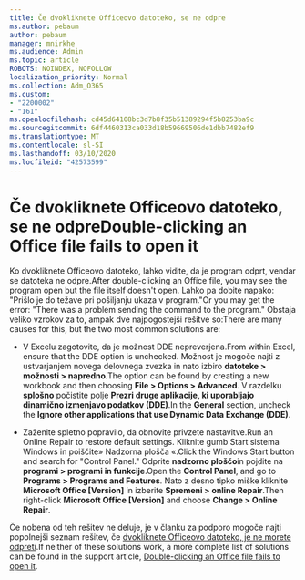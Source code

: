 ```yaml
---
title: Če dvokliknete Officeovo datoteko, se ne odpre
ms.author: pebaum
author: pebaum
manager: mnirkhe
ms.audience: Admin
ms.topic: article
ROBOTS: NOINDEX, NOFOLLOW
localization_priority: Normal
ms.collection: Adm_O365
ms.custom:
- "2200002"
- "161"
ms.openlocfilehash: cd45d64108bc3d7b8f35b51389294f5b8253ba9c
ms.sourcegitcommit: 6df4460313ca033d18b59669506de1dbb7482ef9
ms.translationtype: MT
ms.contentlocale: sl-SI
ms.lasthandoff: 03/10/2020
ms.locfileid: "42573599"
---
```

# <a name="double-clicking-an-office-file-fails-to-open-it"></a><span data-ttu-id="d5093-102">Če dvokliknete Officeovo datoteko, se ne odpre</span><span class="sxs-lookup"><span data-stu-id="d5093-102">Double-clicking an Office file fails to open it</span></span>

<span data-ttu-id="d5093-103">Ko dvokliknete Officeovo datoteko, lahko vidite, da je program odprt, vendar se datoteka ne odpre.</span><span class="sxs-lookup"><span data-stu-id="d5093-103">After double-clicking an Office file, you may see the program open but the file itself doesn't open.</span></span> <span data-ttu-id="d5093-104">Lahko pa dobite napako: "Prišlo je do težave pri pošiljanju ukaza v program."</span><span class="sxs-lookup"><span data-stu-id="d5093-104">Or you may get the error: "There was a problem sending the command to the program."</span></span> <span data-ttu-id="d5093-105">Obstaja veliko vzrokov za to, ampak dve najpogostejši rešitve so:</span><span class="sxs-lookup"><span data-stu-id="d5093-105">There are many causes for this, but the two most common solutions are:</span></span>

- <span data-ttu-id="d5093-106">V Excelu zagotovite, da je možnost DDE nepreverjena.</span><span class="sxs-lookup"><span data-stu-id="d5093-106">From within Excel, ensure that the DDE option is unchecked.</span></span> <span data-ttu-id="d5093-107">Možnost je mogoče najti z ustvarjanjem novega delovnega zvezka in nato izbiro **datoteke > možnosti > napredno**.</span><span class="sxs-lookup"><span data-stu-id="d5093-107">The option can be found by creating a new workbook and then choosing **File > Options > Advanced**.</span></span> <span data-ttu-id="d5093-108">V razdelku **splošno** počistite polje **Prezri druge aplikacije, ki uporabljajo dinamično izmenjavo podatkov (DDE)**.</span><span class="sxs-lookup"><span data-stu-id="d5093-108">In the **General** section, uncheck the **Ignore other applications that use Dynamic Data Exchange (DDE)**.</span></span>

- <span data-ttu-id="d5093-109">Zaženite spletno popravilo, da obnovite privzete nastavitve.</span><span class="sxs-lookup"><span data-stu-id="d5093-109">Run an Online Repair to restore default settings.</span></span> <span data-ttu-id="d5093-110">Kliknite gumb Start sistema Windows in poiščite» Nadzorna plošča «.</span><span class="sxs-lookup"><span data-stu-id="d5093-110">Click the Windows Start button and search for "Control Panel."</span></span> <span data-ttu-id="d5093-111">Odprite **nadzorno ploščo**in pojdite na **programi > programi in funkcije**.</span><span class="sxs-lookup"><span data-stu-id="d5093-111">Open the **Control Panel**, and go to **Programs > Programs and Features**.</span></span> <span data-ttu-id="d5093-112">Nato z desno tipko miške kliknite **Microsoft Office [Version]** in izberite **Spremeni > online Repair**.</span><span class="sxs-lookup"><span data-stu-id="d5093-112">Then right-click **Microsoft Office [Version]** and choose **Change > Online Repair**.</span></span>

<span data-ttu-id="d5093-113">Če nobena od teh rešitev ne deluje, je v članku za podporo mogoče najti popolnejši seznam rešitev, če [dvokliknete Officeovo datoteko, je ne morete odpreti](https://support.office.com/article/Double-clicking-an-Office-file-fails-to-open-it-1e9c0ad9-34c8-4440-a42e-d30186b29ed6).</span><span class="sxs-lookup"><span data-stu-id="d5093-113">If neither of these solutions work, a more complete list of solutions can be found in the support article, [Double-clicking an Office file fails to open it](https://support.office.com/article/Double-clicking-an-Office-file-fails-to-open-it-1e9c0ad9-34c8-4440-a42e-d30186b29ed6).</span></span>
